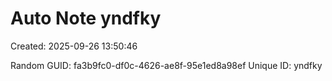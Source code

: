 ﻿# Auto Note yndfky
Created: 2025-09-26 13:50:46

Random GUID: fa3b9fc0-df0c-4626-ae8f-95e1ed8a98ef
Unique ID: yndfky
